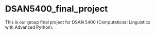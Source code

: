 # DSAN5400_final_project
This is our group final project for DSAN 5400 (Computational Linguistics with Advanced Python).
